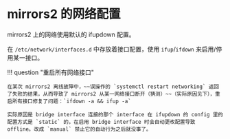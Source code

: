 # mirrors2 的网络配置

mirrors2 上的网络使用默认的 ifupdown 配置。

在 `/etc/network/interfaces.d` 中存放着接口配置，使用 `ifup`/`ifdown` 来启用/停用某一接口。

!!! question "重启所有网络接口"

    在某次 mirrors2 离线故障中，~~误操作的 `systemctl restart networking` 返回了失败的结果，从而导致了 mirrors2 从某一网络接口断开（猜测）~~（实际原因见下），重启所有接口修复了问题：`ifdown -a && ifup -a`

    实际原因是 bridge interface 连接的那个 interface 在 ifupdown 的 config 里的配置方式是 `static` 的，在启用 bridge interface 时会自动更改配置导致 offline。改成 `manual` 禁止它的自动行为之后就没事了。

